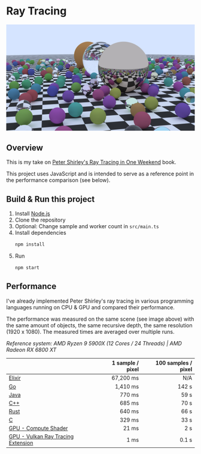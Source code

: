# Ray Tracing

<img src="https://github.com/TwentyFiveSoftware/ray-tracing-gpu/blob/master/sceneRender.png">

## Overview

This is my take on [Peter Shirley's Ray Tracing in One Weekend](https://github.com/RayTracing/raytracing.github.io) book.

This project uses JavaScript and is intended to serve as a reference point in the performance comparison (see below).

## Build & Run this project

1. Install [Node.js](https://nodejs.org/en/download)
2. Clone the repository
3. Optional: Change sample and worker count in `src/main.ts`
4. Install dependencies
   ```sh
   npm install
   ```
5. Run
   ```sh
   npm start
   ```

## Performance

I've already implemented Peter Shirley's ray tracing in various programming languages running on CPU & GPU and compared their performance.

The performance was measured on the same scene (see image above) with the same amount of objects, the same recursive
depth, the same resolution (1920 x 1080). The measured times are averaged over multiple runs.

*Reference system: AMD Ryzen 9 5900X (12 Cores / 24 Threads) | AMD Radeon RX 6800 XT*

|                                                                                                    | 1 sample / pixel | 100 samples / pixel | 
|----------------------------------------------------------------------------------------------------|-----------------:|--------------------:|
| [Elixir](https://github.com/TwentyFiveSoftware/elixir-ray-tracing)                                 |        67,200 ms |                 N/A |
| [Go](https://github.com/TwentyFiveSoftware/go-ray-tracing)                                         |         1,410 ms |               142 s |
| [Java](https://github.com/TwentyFiveSoftware/java-ray-tracing)                                     |           770 ms |                59 s |
| [C++](https://github.com/TwentyFiveSoftware/ray-tracing)                                           |           685 ms |                70 s |
| [Rust](https://github.com/TwentyFiveSoftware/rust-ray-tracing)                                     |           640 ms |                66 s |
| [C](https://github.com/TwentyFiveSoftware/c-ray-tracing)                                           |           329 ms |                33 s |
| [GPU - Compute Shader](https://github.com/TwentyFiveSoftware/ray-tracing-gpu)                      |            21 ms |                 2 s |
| [GPU - Vulkan Ray Tracing Extension](https://github.com/TwentyFiveSoftware/ray-tracing-gpu-vulkan) |             1 ms |               0.1 s |
